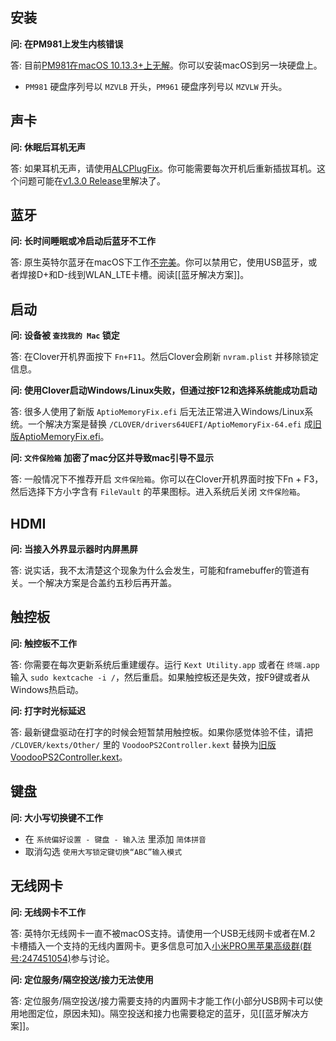 ## 安装
<b>问: 在PM981上发生内核错误</b>

答: 目前[PM981在macOS 10.13.3+上无解](http://bbs.pcbeta.com/viewthread-1774117-1-1.html)。你可以安装macOS到另一块硬盘上。
- `PM981` 硬盘序列号以 `MZVLB` 开头，`PM961` 硬盘序列号以 `MZVLW` 开头。

## 声卡
<b>问: 休眠后耳机无声</b>

答: 如果耳机无声，请使用[ALCPlugFix](https://github.com/daliansky/XiaoMi-Pro/tree/master/ALCPlugFix/README_CN.md)。你可能需要每次开机后重新插拔耳机。这个问题可能在[v1.3.0 Release](https://github.com/daliansky/XiaoMi-Pro/releases/tag/v1.3.0)里解决了。

## 蓝牙
<b>问: 长时间睡眠或冷启动后蓝牙不工作</b>

答: 原生英特尔蓝牙在macOS下工作[不完美](https://github.com/daliansky/XiaoMi-Pro/issues/50)。你可以禁用它，使用USB蓝牙，或者焊接D+和D-线到WLAN_LTE卡槽。阅读[[蓝牙解决方案]]。

## 启动
<b>问: 设备被 `查找我的 Mac` 锁定</b>

答: 在Clover开机界面按下 `Fn+F11`。然后Clover会刷新 `nvram.plist` 并移除锁定信息。

<b>问: 使用Clover启动Windows/Linux失败，但通过按F12和选择系统能成功启动</b>

答: 很多人使用了新版 `AptioMemoryFix.efi` 后无法正常进入Windows/Linux系统。一个解决方案是替换 `/CLOVER/drivers64UEFI/AptioMemoryFix-64.efi` 成[旧版AptioMemoryFix.efi](https://github.com/daliansky/XiaoMi-Pro/raw/master/wikiAptioMemoryFix-64.efi)。

<b>问: `文件保险箱` 加密了mac分区并导致mac引导不显示</b>

答: 一般情况下不推荐开启 `文件保险箱`。你可以在Clover开机界面时按下Fn + F3，然后选择下方小字含有 `FileVault` 的苹果图标。进入系统后关闭 `文件保险箱`。

## HDMI
<b>问: 当接入外界显示器时内屏黑屏</b>

答: 说实话，我不太清楚这个现象为什么会发生，可能和framebuffer的管道有关。一个解决方案是合盖约五秒后再开盖。

## 触控板
<b>问: 触控板不工作</b>

答: 你需要在每次更新系统后重建缓存。运行 `Kext Utility.app` 或者在 `终端.app` 输入 `sudo kextcache -i /`，然后重启。如果触控板还是失效，按F9键或者从Windows热启动。

<b>问: 打字时光标延迟</b>

答: 最新键盘驱动在打字的时候会短暂禁用触控板。如果你感觉体验不佳，请把 `/CLOVER/kexts/Other/` 里的 `VoodooPS2Controller.kext` 替换为[旧版VoodooPS2Controller.kext](https://github.com/daliansky/XiaoMi-Pro/tree/master/wiki/VoodooPS2Controller.kext)。

## 键盘
<b>问: 大小写切换键不工作</b>

  - 在 `系统偏好设置 - 键盘 - 输入法` 里添加 `简体拼音`
  - 取消勾选 `使用大写锁定键切换“ABC”输入模式`

## 无线网卡
<b>问: 无线网卡不工作</b>

答: 英特尔无线网卡一直不被macOS支持。请使用一个USB无线网卡或者在M.2 卡槽插入一个支持的无线内置网卡。更多信息可加入[小米PRO黑苹果高级群(群号:247451054)](http://shang.qq.com/wpa/qunwpa?idkey=6223ea12a7f7efe58d5972d241000dd59cbd0260db2fdede52836ca220f7f20e)参与讨论。

<b>问: 定位服务/隔空投送/接力无法使用</b>

答: 定位服务/隔空投送/接力需要支持的内置网卡才能工作(小部分USB网卡可以使用地图定位，原因未知)。隔空投送和接力也需要稳定的蓝牙，见[[蓝牙解决方案]]。